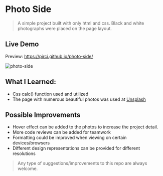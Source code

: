 # Photo Side

> A simple project built with only html and css. Black and white photographs were placed on the page layout.

## Live Demo

Preview:  https://pirci.github.io/photo-side/


 ![photo-side](demo.gif)


## What I Learned:

- Css calc() function used and utilized
- The page with numerous beautiful photos was used at [Unsplash](https://unsplash.com/)


## Possible Improvements

- Hover effect can be added to the photos to increase the project detail.
- More code reviews can be added for teamwork
- Formatting could be improved when viewing on certain devices/browsers
- Different design representations can be provided for different resolutions

> Any type of suggestions/improvements to this repo are always welcome.




